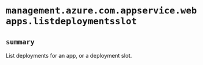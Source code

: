# `management.azure.com.appservice.webapps.listdeploymentsslot`

## `summary`
List deployments for an app, or a deployment slot.


